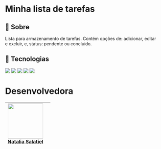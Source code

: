  <h1>Minha lista de tarefas</h1>

<h2>🔖 Sobre</h2>
<p>Lista para armazenamento de tarefas. Contém opções de: adicionar, editar e excluir, e, status: pendente ou concluído.</p>

## 🚀  Tecnologias
<div>
  <img src="https://img.shields.io/badge/HTML-239120?style=for-the-badge&logo=html5&logoColor=white">
  <img src="https://img.shields.io/badge/Python-3776AB?style=for-the-badge&logo=python&logoColor=white">
  <img src="https://img.shields.io/badge/Flask-000000?style=for-the-badge&logo=flask&logoColor=white">
  <img src="https://img.shields.io/badge/MySQL-4479A1?style=for-the-badge&logo=mysql&logoColor=white">
  <img src="https://img.shields.io/badge/CSS-239120?&style=for-the-badge&logo=css3&logoColor=white">
</div>

# Desenvolvedora

| [<img loading="lazy" src="https://avatars.githubusercontent.com/u/146020906?v=4" width=115><br>Natalia Salatiel](https://github.com/nat-salatiel) ||
 :---: | :---: 
